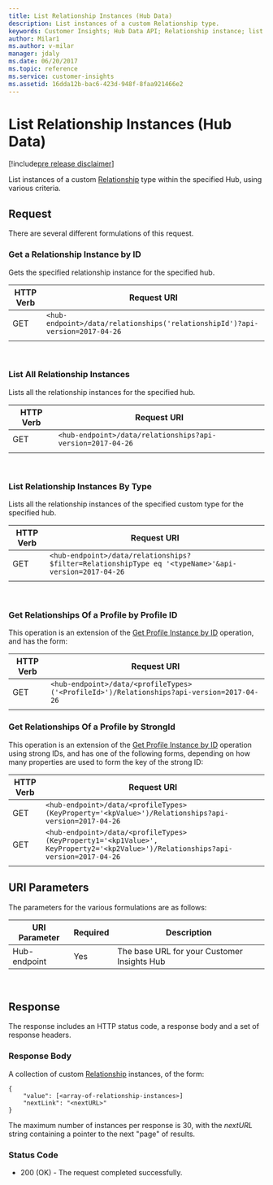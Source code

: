 ```yaml
---
title: List Relationship Instances (Hub Data)
description: List instances of a custom Relationship type. 
keywords: Customer Insights; Hub Data API; Relationship instance; list
author: Milar1
ms.author: v-milar
manager: jdaly
ms.date: 06/20/2017
ms.topic: reference
ms.service: customer-insights 
ms.assetid: 16dda12b-bac6-423d-948f-8faa921466e2
---
```


List Relationship Instances (Hub Data)
====================================

[!include[pre release disclaimer](../../../includes/cc-beta-prerelease-disclaimer.md)]

List instances of a custom [Relationship](../types/relationship.md) type within the specified Hub, using various criteria.

## Request

There are several different formulations of this request.


### Get a Relationship Instance by ID

Gets the specified relationship instance for the specified hub.

|**HTTP Verb**|**Request URI**|
|-------------|---------------|
|GET|`<hub-endpoint>/data/relationships('relationshipId')?api-version=2017-04-26`|
| | |

<br>

### List All Relationship Instances

Lists all the relationship instances for the specified hub.

|**HTTP Verb**|**Request URI**|
|-------------|---------------|
|GET|`<hub-endpoint>/data/relationships?api-version=2017-04-26`|
| | |

<br>

### List Relationship Instances By Type

Lists all the relationship instances of the specified custom type for the specified hub.

|**HTTP Verb**|**Request URI**|
|-------------|---------------|
|GET|`<hub-endpoint>/data/relationships?$filter=RelationshipType eq '<typeName>'&api-version=2017-04-26`|
| | |

<br>

### Get Relationships Of a Profile by Profile ID

This operation is an extension of the [Get Profile Instance by ID](./profilegetinstanceid.md) operation, and has the form:

|**HTTP Verb**|**Request URI**|
|-------------|---------------|
|GET|`<hub-endpoint>/data/<profileTypes>('<ProfileId>')/Relationships?api-version=2017-04-26`|
| | |


### Get Relationships Of a Profile by StrongId

This operation is an extension of the [Get Profile Instance by ID](./profilegetinstanceid.md) operation using strong IDs, and has one of the following forms, depending on how many properties are used to form the key of the strong ID:

|**HTTP Verb**|**Request URI**|
|-------------|---------------|
|GET|`<hub-endpoint>/data/<profileTypes>(KeyProperty='<kpValue>')/Relationships?api-version=2017-04-26`|
|GET|`<hub-endpoint>/data/<profileTypes>(KeyProperty1='<kp1Value>', KeyProperty2='<kp2Value>')/Relationships?api-version=2017-04-26`|
| | |



## URI Parameters

The parameters for the various formulations are as follows:

|**URI Parameter**|**Required**|**Description**|
| --------------- | ---------- | ------------- |
|Hub-endpoint|Yes|The base URL for your Customer Insights Hub|


<br/>

## Response 
The response includes an HTTP status code, a response body and a set of response headers.  

### Response Body

A collection of custom [Relationship](../types/relationship.md) instances, of the form: 

```{json}
{
    "value": [<array-of-relationship-instances>]
    "nextLink": "<nextURL>"
}
```
The maximum number of instances per response is 30, with the _nextURL_ string containing a pointer to the next "page" of results.

### Status Code

* 200 (OK) - The request completed successfully.  
